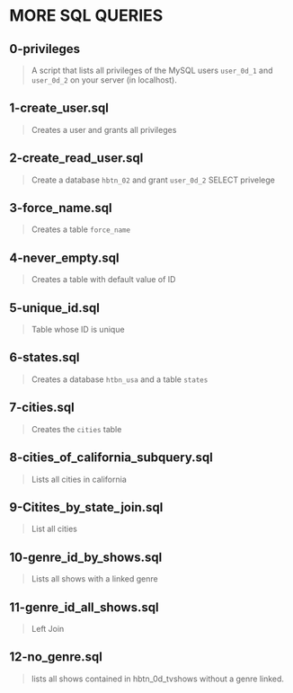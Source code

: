 # MORE SQL QUERIES

## 0-privileges
> A script that lists all privileges of the MySQL users `user_0d_1` and `user_0d_2` 
> on your server (in localhost).

## 1-create_user.sql
> Creates a user and grants all privileges

## 2-create_read_user.sql
> Create a database `hbtn_02` and grant `user_0d_2` SELECT privelege

## 3-force_name.sql
> Creates a table `force_name`

## 4-never_empty.sql
> Creates a table with default value of ID

## 5-unique_id.sql
> Table whose ID is unique

## 6-states.sql
> Creates a database `htbn_usa` and a table `states`

## 7-cities.sql
> Creates the `cities` table

## 8-cities_of_california_subquery.sql
> Lists all cities in california

## 9-Citites_by_state_join.sql
> List all cities

## 10-genre_id_by_shows.sql
> Lists all shows with a linked genre

## 11-genre_id_all_shows.sql
> Left Join

## 12-no_genre.sql
> lists all shows contained in hbtn_0d_tvshows without a genre linked.
